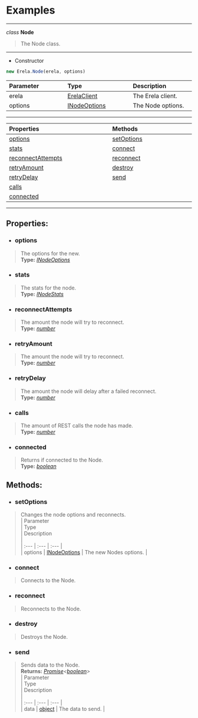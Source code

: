 # Examples  
---  
*class* **Node**   
> The Node class.  
---
- Constructor
```javascript
new Erela.Node(erela, options)
```
| Parameter <img width=1000/> | Type <img width=1000/> | Description <img width=1000/> |  
| :--- | :--- | :--- |  
| erela | [ErelaClient](/docs/ErelaClient/) | The Erela client. |  
| options | [INodeOptions](/docs/ErelaClient/INodeOptions) | The Node options. |  
---  
| Properties <img width=1000/> | Methods <img width=1000/> |   
| :--- | :--- |   
| [options](#options) | [setOptions](#setoptions) |   
| [stats](#stats) | [connect](#connect) |   
| [reconnectAttempts](#reconnectattempts) | [reconnect](#connect) |   
| [retryAmount](#retryamount) | [destroy](#destroy) |   
| [retryDelay](#retrydelay) | [send](#send) |   
| [calls](#calls) |  |   
| [connected](#connected) |  |   
---  
## Properties:  
- ### options  
> The options for the new.  
> **Type:** *[INodeOptions](/docs/ErelaClient/INodeOptions)*  
- ### stats  
> The stats for the node.  
> **Type:** *[INodeStats](/docs/Node/INodeStats)*  
- ### reconnectAttempts  
> The amount the node will try to reconnect.  
> **Type:** *[number](https://developer.mozilla.org/en-US/docs/Web/JavaScript/Reference/Global_Objects/number)*  
- ### retryAmount  
> The amount the node will try to reconnect.  
> **Type:** *[number](https://developer.mozilla.org/en-US/docs/Web/JavaScript/Reference/Global_Objects/number)*  
- ### retryDelay  
> The amount the node will delay after a failed reconnect.  
> **Type:** *[number](https://developer.mozilla.org/en-US/docs/Web/JavaScript/Reference/Global_Objects/number)*  
- ### calls  
> The amount of REST calls the node has made.  
> **Type:** *[number](https://developer.mozilla.org/en-US/docs/Web/JavaScript/Reference/Global_Objects/number)*  
- ### connected  
> Returns if connected to the Node.  
> **Type:** *[boolean](https://developer.mozilla.org/en-US/docs/Web/JavaScript/Reference/Global_Objects/boolean)*  
## Methods:  
- ### setOptions  
> Changes the node options and reconnects.  
> | Parameter <img width=1000/> | Type <img width=1000/> | Description <img width=1000/> |  
> | :--- | :--- | :--- |  
> | options | [INodeOptions](/docs/ErelaClient/INodeOptions) | The new Nodes options. |  
- ### connect  
> Connects to the Node.  
- ### reconnect  
> Reconnects to the Node.  
- ### destroy  
> Destroys the Node.  
- ### send  
> Sends data to the Node.  
> **Returns:** *[Promise](https://developer.mozilla.org/en-US/docs/Web/JavaScript/Reference/Global_Objects/Promise)\<[boolean](https://developer.mozilla.org/en-US/docs/Web/JavaScript/Reference/Global_Objects/boolean)\>*  
> | Parameter <img width=1000/> | Type <img width=1000/> | Description <img width=1000/> |  
> | :--- | :--- | :--- |  
> | data | [object](https://developer.mozilla.org/en-US/docs/Web/JavaScript/Reference/Global_Objects/object) | The data to send. |  
